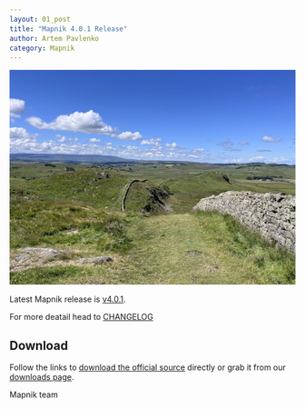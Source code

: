 ```yaml
---
layout: 01_post
title: "Mapnik 4.0.1 Release"
author: Artem Pavlenko
category: Mapnik
---
```


![image](/images/hadrian-wall-800x600.jpg)

Latest Mapnik release is [v4.0.1](https://github.com/mapnik/mapnik/releases/tag/v4.0.1).

For more deatail head to  [CHANGELOG](https://github.com/mapnik/mapnik/blob/v4.0.1/CHANGELOG.md#mapnik-401)

## Download

Follow the links to [download the official source](https://github.com/mapnik/mapnik/releases/tag/v4.0.1) directly or grab it from our [downloads page](/pages/downloads.html).

Mapnik team

